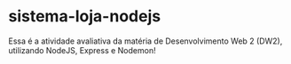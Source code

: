 # sistema-loja-nodejs
Essa é a atividade avaliativa da matéria de Desenvolvimento Web 2 (DW2), utilizando NodeJS, Express e Nodemon!
